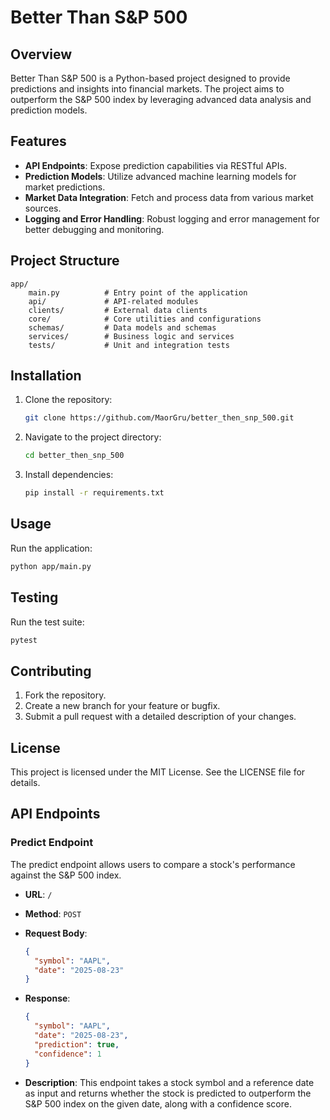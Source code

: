 # Better Than S&P 500

## Overview

Better Than S&P 500 is a Python-based project designed to provide predictions and insights into financial markets. The project aims to outperform the S&P 500 index by leveraging advanced data analysis and prediction models.

## Features

- **API Endpoints**: Expose prediction capabilities via RESTful APIs.
- **Prediction Models**: Utilize advanced machine learning models for market predictions.
- **Market Data Integration**: Fetch and process data from various market sources.
- **Logging and Error Handling**: Robust logging and error management for better debugging and monitoring.

## Project Structure

```
app/
    main.py          # Entry point of the application
    api/             # API-related modules
    clients/         # External data clients
    core/            # Core utilities and configurations
    schemas/         # Data models and schemas
    services/        # Business logic and services
    tests/           # Unit and integration tests
```

## Installation

1. Clone the repository:
   ```bash
   git clone https://github.com/MaorGru/better_then_snp_500.git
   ```
2. Navigate to the project directory:
   ```bash
   cd better_then_snp_500
   ```
3. Install dependencies:
   ```bash
   pip install -r requirements.txt
   ```

## Usage

Run the application:

```bash
python app/main.py
```

## Testing

Run the test suite:

```bash
pytest
```

## Contributing

1. Fork the repository.
2. Create a new branch for your feature or bugfix.
3. Submit a pull request with a detailed description of your changes.

## License

This project is licensed under the MIT License. See the LICENSE file for details.

## API Endpoints

### Predict Endpoint

The predict endpoint allows users to compare a stock's performance against the S&P 500 index.

- **URL**: `/`
- **Method**: `POST`
- **Request Body**:
  ```json
  {
    "symbol": "AAPL",
    "date": "2025-08-23"
  }
  ```
- **Response**:

  ```json
  {
    "symbol": "AAPL",
    "date": "2025-08-23",
    "prediction": true,
    "confidence": 1
  }
  ```

- **Description**: This endpoint takes a stock symbol and a reference date as input and returns whether the stock is predicted to outperform the S&P 500 index on the given date, along with a confidence score.
